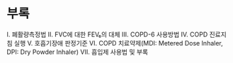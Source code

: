 # 부록

I. 폐활량측정법
II. FVC에 대한 FEV₆의 대체
III. COPD-6 사용방법
IV. COPD 진료지침 실행
V. 호흡기장애 판정기준
VI. COPD 치료약제(MDI: Metered Dose Inhaler, DPI: Dry Powder Inhaler)
VII. 흡입제 사용법 및 부록